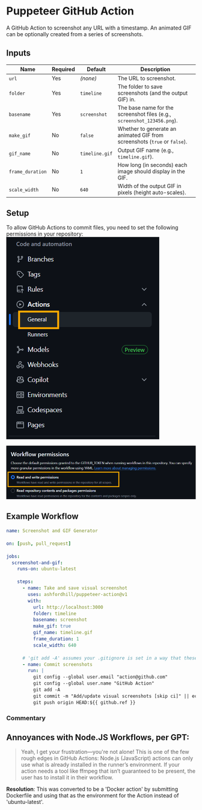 # Puppeteer GitHub Action

A GitHub Action to screenshot any URL with a timestamp.
An animated GIF can be optionally created from a series of screenshots.

## Inputs

| Name             | Required | Default        | Description                                                                |
| ---------------- | -------- | -------------- | -------------------------------------------------------------------------- |
| `url`            | Yes      | *(none)*       | The URL to screenshot.                                                     |
| `folder`         | Yes      | `timeline`     | The folder to save screenshots (and the output GIF) in.                    |
| `basename`       | Yes      | `screenshot`   | The base name for the screenshot files (e.g., `screenshot_123456.png`).    |
| `make_gif`       | No       | `false`        | Whether to generate an animated GIF from screenshots (`true` or `false`).  |
| `gif_name`       | No       | `timeline.gif` | Output GIF name (e.g., `timeline.gif`).                                    |
| `frame_duration` | No       | `1`            | How long (in seconds) each image should display in the GIF.                |
| `scale_width`    | No       | `640`          | Width of the output GIF in pixels (height auto-scales).                    |


## Setup

To allow GitHub Actions to commit files, you need to set the following permissions in your repository:
![](doc/repository-settings.png)

![](doc/read-write-settings.png)

## Example Workflow

``` yaml
name: Screenshot and GIF Generator

on: [push, pull_request]

jobs:
  screenshot-and-gif:
    runs-on: ubuntu-latest
    
    steps:
      - name: Take and save visual screenshot
        uses: ashfordhill/puppeteer-action@v1
        with:
          url: http://localhost:3000
          folder: timeline
          basename: screenshot
          make_gif: true
          gif_name: timeline.gif
          frame_duration: 1
          scale_width: 640

      # 'git add -A' assumes your .gitignore is set in a way that these are the only unstaged changes. Otherwise specify the folder name used above, for 'git add'.
      - name: Commit screenshots
        run: |
          git config --global user.email "action@github.com"
          git config --global user.name "GitHub Action"
          git add -A
          git commit -m "Add/update visual screenshots [skip ci]" || echo "No changes to commit"
          git push origin HEAD:${{ github.ref }}
```


### Commentary

## Annoyances with Node.JS Workflows, per GPT:

> Yeah, I get your frustration—you're not alone!
This is one of the few rough edges in GitHub Actions:
Node.js (JavaScript) actions can only use what is already installed in the runner’s environment.
If your action needs a tool like ffmpeg that isn’t guaranteed to be present, the user has to install it in their workflow.

**Resolution**: This was converted to be a 'Docker action' by submitting Dockerfile and using that as the environment for the Action instead of 'ubuntu-latest'.

